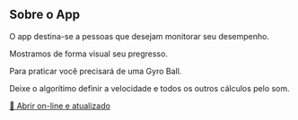 ## Sobre o App

O app destina-se a pessoas que desejam monitorar seu desempenho.

Mostramos de forma visual seu pregresso.

Para praticar você precisará de uma Gyro Ball.

Deixe o algorítimo definir a velocidade e todos os outros cálculos pelo som.

[📄 Abrir on-line e atualizado](https://valeriohasman.github.io/GyroBall/)
